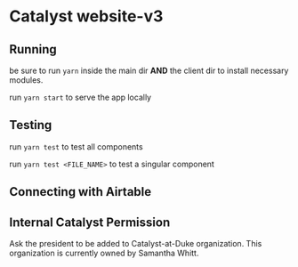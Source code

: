 # Catalyst website-v3

## Running
be sure to run `yarn` inside the main dir **AND** the client dir to install necessary modules.

run `yarn start` to serve the app locally

## Testing
run `yarn test` to test all components

run `yarn test <FILE_NAME>` to test a singular component

## Connecting with Airtable

## Internal Catalyst Permission
Ask the president to be added to Catalyst-at-Duke organization. This organization is currently owned by Samantha Whitt.
